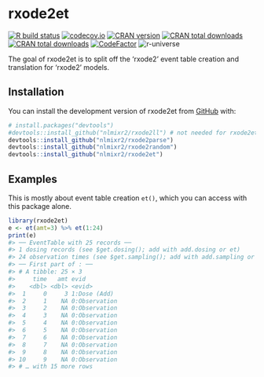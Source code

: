 
<!-- README.md is generated from README.Rmd. Please edit that file -->

# rxode2et

<!-- badges: start -->

[![R build
status](https://github.com/nlmixr2/rxode2et/workflows/R-CMD-check/badge.svg)](https://github.com/nlmixr2/rxode2et/actions)
[![codecov.io](https://codecov.io/github/nlmixr2/rxode2et/coverage.svg)](https://codecov.io/github/nlmixr2/rxode2et)
[![CRAN
version](http://www.r-pkg.org/badges/version/rxode2et)](https://cran.r-project.org/package=rxode2et)
[![CRAN total
downloads](https://cranlogs.r-pkg.org/badges/grand-total/rxode2et)](https://cran.r-project.org/package=rxode2et)
[![CRAN total
downloads](https://cranlogs.r-pkg.org/badges/rxode2et)](https://cran.r-project.org/package=rxode2et)
[![CodeFactor](https://www.codefactor.io/repository/github/nlmixr2/rxode2et/badge)](https://www.codefactor.io/repository/github/nlmixr2/rxode2et)
![r-universe](https://nlmixr2.r-universe.dev/badges/rxode2et)
<!-- badges: end -->

The goal of rxode2et is to split off the ‘rxode2’ event table creation
and translation for ‘rxode2’ models.

## Installation

You can install the development version of rxode2et from
[GitHub](https://github.com/) with:

``` r
# install.packages("devtools")
#devtools::install_github("nlmixr2/rxode2ll") # not needed for rxode2et, but needed for 'rxode2'
devtools::install_github("nlmixr2/rxode2parse")
devtools::install_github("nlmixr2/rxode2random")
devtools::install_github("nlmixr2/rxode2et")
```

## Examples

This is mostly about event table creation `et()`, which you can access
with this package alone.

``` r
library(rxode2et)
e <- et(amt=3) %>% et(1:24)
print(e)
#> ── EventTable with 25 records ──
#> 1 dosing records (see $get.dosing(); add with add.dosing or et)
#> 24 observation times (see $get.sampling(); add with add.sampling or et)
#> ── First part of : ──
#> # A tibble: 25 × 3
#>     time   amt evid         
#>    <dbl> <dbl> <evid>       
#>  1     0     3 1:Dose (Add) 
#>  2     1    NA 0:Observation
#>  3     2    NA 0:Observation
#>  4     3    NA 0:Observation
#>  5     4    NA 0:Observation
#>  6     5    NA 0:Observation
#>  7     6    NA 0:Observation
#>  8     7    NA 0:Observation
#>  9     8    NA 0:Observation
#> 10     9    NA 0:Observation
#> # … with 15 more rows
```
